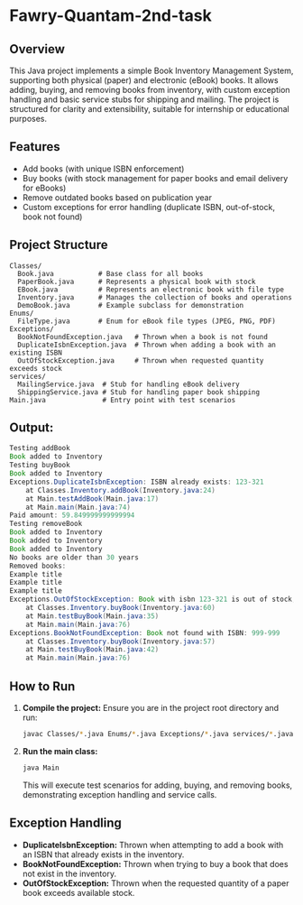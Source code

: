# Fawry-Quantam-2nd-task

## Overview
This Java project implements a simple Book Inventory Management System, supporting both physical (paper) and electronic (eBook) books. It allows adding, buying, and removing books from inventory, with custom exception handling and basic service stubs for shipping and mailing. The project is structured for clarity and extensibility, suitable for internship or educational purposes.

## Features
- Add books (with unique ISBN enforcement)
- Buy books (with stock management for paper books and email delivery for eBooks)
- Remove outdated books based on publication year
- Custom exceptions for error handling (duplicate ISBN, out-of-stock, book not found)

## Project Structure
```
Classes/
  Book.java           # Base class for all books
  PaperBook.java      # Represents a physical book with stock
  EBook.java          # Represents an electronic book with file type
  Inventory.java      # Manages the collection of books and operations
  DemoBook.java       # Example subclass for demonstration
Enums/
  FileType.java       # Enum for eBook file types (JPEG, PNG, PDF)
Exceptions/
  BookNotFoundException.java   # Thrown when a book is not found
  DuplicateIsbnException.java  # Thrown when adding a book with an existing ISBN
  OutOfStockException.java     # Thrown when requested quantity exceeds stock
services/
  MailingService.java  # Stub for handling eBook delivery
  ShippingService.java # Stub for handling paper book shipping
Main.java              # Entry point with test scenarios
```
## Output: 
```java
Testing addBook
Book added to Inventory
Testing buyBook
Book added to Inventory
Exceptions.DuplicateIsbnException: ISBN already exists: 123-321
	at Classes.Inventory.addBook(Inventory.java:24)
	at Main.testAddBook(Main.java:17)
	at Main.main(Main.java:74)
Paid amount: 59.849999999999994
Testing removeBook
Book added to Inventory
Book added to Inventory
Book added to Inventory
No books are older than 30 years
Removed books:
Example title
Example title
Example title
Exceptions.OutOfStockException: Book with isbn 123-321 is out of stock, requested amount: 1 available amount: 0
	at Classes.Inventory.buyBook(Inventory.java:60)
	at Main.testBuyBook(Main.java:35)
	at Main.main(Main.java:76)
Exceptions.BookNotFoundException: Book not found with ISBN: 999-999
	at Classes.Inventory.buyBook(Inventory.java:57)
	at Main.testBuyBook(Main.java:42)
	at Main.main(Main.java:76)
```
## How to Run
1. **Compile the project:**
   Ensure you are in the project root directory and run:
   ```sh
   javac Classes/*.java Enums/*.java Exceptions/*.java services/*.java Main.java
   ```
2. **Run the main class:**
   ```sh
   java Main
   ```
   This will execute test scenarios for adding, buying, and removing books, demonstrating exception handling and service calls.

## Exception Handling
- **DuplicateIsbnException:** Thrown when attempting to add a book with an ISBN that already exists in the inventory.
- **BookNotFoundException:** Thrown when trying to buy a book that does not exist in the inventory.
- **OutOfStockException:** Thrown when the requested quantity of a paper book exceeds available stock.
